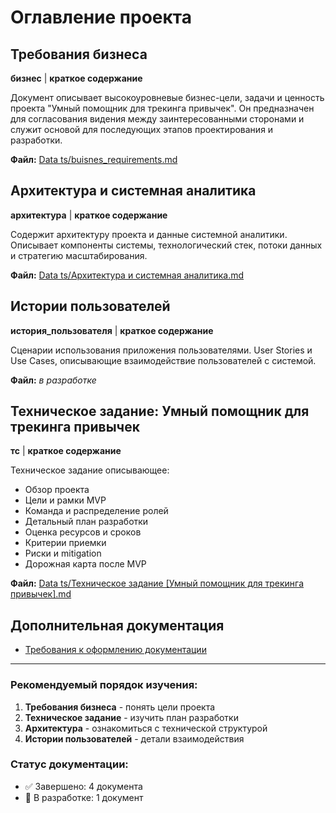 # Оглавление проекта

## Требования бизнеса
**бизнес** | **краткое содержание**

Документ описывает высокоуровневые бизнес-цели, задачи и ценность проекта "Умный помощник для трекинга привычек". Он предназначен для согласования видения между заинтересованными сторонами и служит основой для последующих этапов проектирования и разработки.

**Файл:** [Data ts/buisnes_requirements.md](Data%20ts/buisnes_requirements.md)

## Архитектура и системная аналитика  
**архитектура** | **краткое содержание**

Содержит архитектуру проекта и данные системной аналитики. Описывает компоненты системы, технологический стек, потоки данных и стратегию масштабирования.

**Файл:** [Data ts/Архитектура и системная аналитика.md](Data%20ts/Архитектура%20и%20системная%20аналитика.md)

## Истории пользователей
**история_пользователя** | **краткое содержание**

Сценарии использования приложения пользователями. User Stories и Use Cases, описывающие взаимодействие пользователей с системой.

**Файл:** *в разработке*

## Техническое задание: Умный помощник для трекинга привычек
**тс** | **краткое содержание**

Техническое задание описывающее:
- Обзор проекта
- Цели и рамки MVP  
- Команда и распределение ролей
- Детальный план разработки
- Оценка ресурсов и сроков
- Критерии приемки
- Риски и mitigation
- Дорожная карта после MVP

**Файл:** [Data ts/Техническое задание [Умный помощник для трекинга привычек].md](Data%20ts/Техническое%20задание%20[Умный%20помощник%20для%20трекинга%20привычек].md)

## Дополнительная документация
- [Требования к оформлению документации](Data%20ts/Требования%20к%20оформлению%20документации%20проекта.md)

---

### Рекомендуемый порядок изучения:
1. **Требования бизнеса** - понять цели проекта
2. **Техническое задание** - изучить план разработки  
3. **Архитектура** - ознакомиться с технической структурой
4. **Истории пользователей** - детали взаимодействия

### Статус документации:
- ✅ Завершено: 4 документа
- 🔄 В разработке: 1 документ
